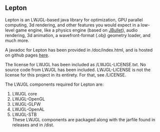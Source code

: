 ## Lepton  
Lepton is an LWJGL-based java library for optimization, GPU parallel computing, 3d rendering, and other features you would expect in a low-level game engine, like a physics engine (based on [JBullet](http://jbullet.advel.cz)), audio rendering, 3d animation, a wavefront-format (.obj) geometry loader, and much more.
  
A javadoc for Lepton has been provided in /doc/index.html, and is hosted on github pages [here](https://ranchordo.github.io/lepton/).  
  
The license for LWJGL has been included as /LWJGL-LICENSE.txt. No source code from LWJGL has been included. LWJGL-LICENSE is not the license for this project in its entirety. For that, see /LICENSE.  
  
The LWJGL components required for Lepton are:  
1. LWJGL core  
2. LWJGL-OpenGL  
3. LWJGL-GLFW  
4. LWJGL-OpenAL  
5. LWJGL-STB  
These LWJGL components are packaged along with the jarfile found in releases and in /dist.